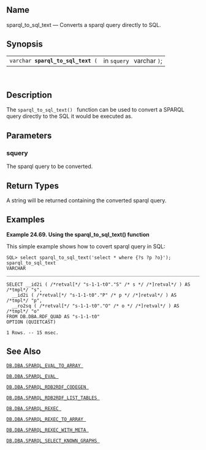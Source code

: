 <div id="fn_sparql_to_sql_text" class="refentry">

<div class="titlepage">

</div>

<div class="refnamediv">

## Name

sparql_to_sql_text — Converts a sparql query directly to SQL.

</div>

<div class="refsynopsisdiv">

## Synopsis

<div id="fsyn_sparql_to_sql_text" class="funcsynopsis">

|                                        |                           |
|----------------------------------------|---------------------------|
| `varchar `**`sparql_to_sql_text`**` (` | in `squery ` varchar `)`; |

<div class="funcprototype-spacer">

 

</div>

</div>

</div>

<div id="desc_sparql_to_sql_text" class="refsect1">

## Description

The `sparql_to_sql_text() ` function can be used to convert a SPARQL
query directly to the SQL it would be executed as.

</div>

<div id="params_sparql_to_sql_text" class="refsect1">

## Parameters

<div id="id84088" class="refsect2">

### squery

The sparql query to be converted.

</div>

</div>

<div id="ret_sparql_to_sql_text" class="refsect1">

## Return Types

A string will be returned containing the converted sparql query.

</div>

<div id="examples_sparql_to_sql_text" class="refsect1">

## Examples

<div id="ex_sparql_to_sql_text" class="example">

**Example 24.69. Using the sparql_to_sql_text() function**

<div class="example-contents">

This simple example shows how to covert sparql query in SQL:

``` programlisting
SQL> select sparql_to_sql_text('select * where {?s ?p ?o}');
sparql_to_sql_text
VARCHAR
_______________________________________________________________________________

SELECT __id2i ( /*retval[*/ "s-1-1-t0"."S" /* s */ /*]retval*/ ) AS /*tmpl*/ "s",
  __id2i ( /*retval[*/ "s-1-1-t0"."P" /* p */ /*]retval*/ ) AS /*tmpl*/ "p",
  __ro2sq ( /*retval[*/ "s-1-1-t0"."O" /* o */ /*]retval*/ ) AS /*tmpl*/ "o"
FROM DB.DBA.RDF_QUAD AS "s-1-1-t0"
OPTION (QUIETCAST)

1 Rows. -- 15 msec.
```

</div>

</div>

  

</div>

<div id="seealso_sparql_to_sql_text" class="refsect1">

## See Also

<a href="fn_sparql_eval_to_array.html" class="link"
title="DB.DBA.SPARQL_EVAL_TO_ARRAY"><code
class="function">DB.DBA.SPARQL_EVAL_TO_ARRAY </code></a>

<a href="fn_sparql_eval.html" class="link"
title="DB.DBA.SPARQL_EVAL"><code
class="function">DB.DBA.SPARQL_EVAL </code></a>

<a href="fn_sparql_rdb2rdf_codegen.html" class="link"
title="DB.DBA.SPARQL_RDB2RDF_CODEGEN"><code
class="function">DB.DBA.SPARQL_RDB2RDF_CODEGEN </code></a>

<a href="fn_sparql_rdb2rdf_list_tables.html" class="link"
title="DB.DBA.SPARQL_RDB2RDF_LIST_TABLES"><code
class="function">DB.DBA.SPARQL_RDB2RDF_LIST_TABLES </code></a>

<a href="fn_sparql_rexec.html" class="link"
title="DB.DBA.SPARQL_REXEC"><code
class="function">DB.DBA.SPARQL_REXEC </code></a>

<a href="fn_sparql_rexec_to_array.html" class="link"
title="DB.DBA.SPARQL_REXEC_TO_ARRAY"><code
class="function">DB.DBA.SPARQL_REXEC_TO_ARRAY </code></a>

<a href="fn_sparql_rexec_with_meta.html" class="link"
title="DB.DBA.SPARQL_REXEC_WITH_META"><code
class="function">DB.DBA.SPARQL_REXEC_WITH_META </code></a>

<a href="fn_sparql_select_known_graphs.html" class="link"
title="DB.DBA.SPARQL_SELECT_KNOWN_GRAPHS"><code
class="function">DB.DBA.SPARQL_SELECT_KNOWN_GRAPHS </code></a>

</div>

</div>
